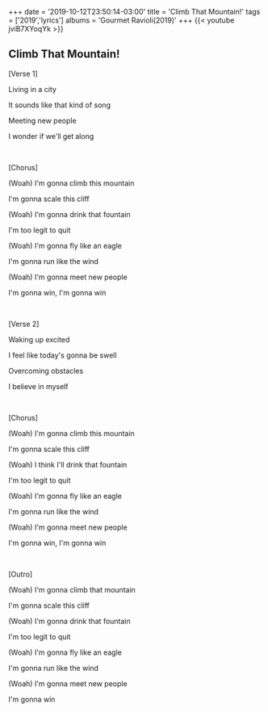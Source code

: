 +++
date = '2019-10-12T23:50:14-03:00'
title = 'Climb That Mountain!'
tags = ['2019','lyrics']
albums = 'Gourmet Ravioli(2019)'
+++
{{< youtube jviB7XYoqYk >}}

## Climb That Mountain!

[Verse 1]

Living in a city

It sounds like that kind of song

Meeting new people

I wonder if we'll get along

&nbsp;

[Chorus]

(Woah) I'm gonna climb this mountain

I'm gonna scale this cliff

(Woah) I'm gonna drink that fountain

I'm too legit to quit

(Woah) I'm gonna fly like an eagle

I'm gonna run like the wind

(Woah) I'm gonna meet new people

I'm gonna win, I'm gonna win

&nbsp;

[Verse 2]

Waking up excited

I feel like today's gonna be swell

Overcoming obstacles

I believe in myself

&nbsp;

[Chorus]

(Woah) I'm gonna climb this mountain

I'm gonna scale this cliff

(Woah) I think I'll drink that fountain

I'm too legit to quit

(Woah) I'm gonna fly like an eagle

I'm gonna run like the wind

(Woah) I'm gonna meet new people

I'm gonna win, I'm gonna win

&nbsp;

[Outro]

(Woah) I'm gonna climb that mountain

I'm gonna scale this cliff

(Woah) I'm gonna drink that fountain

I'm too legit to quit

(Woah) I'm gonna fly like an eagle

I'm gonna run like the wind

(Woah) I'm gonna meet new people

I'm gonna win
